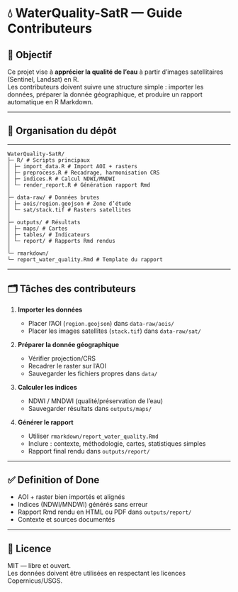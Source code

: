 # 💧 WaterQuality-SatR — Guide Contributeurs

## 🎯 Objectif
Ce projet vise à **apprécier la qualité de l’eau** à partir d’images satellitaires (Sentinel, Landsat) en R.  
Les contributeurs doivent suivre une structure simple : importer les données, préparer la donnée géographique, et produire un rapport automatique en R Markdown.

---

## 📂 Organisation du dépôt

---
```
WaterQuality-SatR/
├─ R/ # Scripts principaux
│ ├─ import_data.R # Import AOI + rasters
│ ├─ preprocess.R # Recadrage, harmonisation CRS
│ ├─ indices.R # Calcul NDWI/MNDWI
│ └─ render_report.R # Génération rapport Rmd
│
├─ data-raw/ # Données brutes
│ ├─ aois/region.geojson # Zone d’étude
│ └─ sat/stack.tif # Rasters satellites
│
├─ outputs/ # Résultats
│ ├─ maps/ # Cartes
│ ├─ tables/ # Indicateurs
│ └─ report/ # Rapports Rmd rendus
│
└─ rmarkdown/
└─ report_water_quality.Rmd # Template du rapport
```

---

## 🗂️ Tâches des contributeurs

1. **Importer les données**
   - Placer l’AOI (`region.geojson`) dans `data-raw/aois/`
   - Placer les images satellites (`stack.tif`) dans `data-raw/sat/`

2. **Préparer la donnée géographique**
   - Vérifier projection/CRS
   - Recadrer le raster sur l’AOI
   - Sauvegarder les fichiers propres dans `data/`

3. **Calculer les indices**
   - NDWI / MNDWI (qualité/préservation de l’eau)
   - Sauvegarder résultats dans `outputs/maps/`

4. **Générer le rapport**
   - Utiliser `rmarkdown/report_water_quality.Rmd`
   - Inclure : contexte, méthodologie, cartes, statistiques simples
   - Rapport final rendu dans `outputs/report/`

---

## ✅ Definition of Done

- AOI + raster bien importés et alignés  
- Indices (NDWI/MNDWI) générés sans erreur  
- Rapport Rmd rendu en HTML ou PDF dans `outputs/report/`  
- Contexte et sources documentés  

---

## 📜 Licence

MIT — libre et ouvert.  
Les données doivent être utilisées en respectant les licences Copernicus/USGS.  
